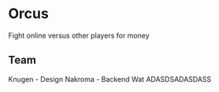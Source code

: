 # Orcus
Fight online versus other players for money

## Team
Knugen - Design
Nakroma - Backend
Wat
ADASDSADASDASS